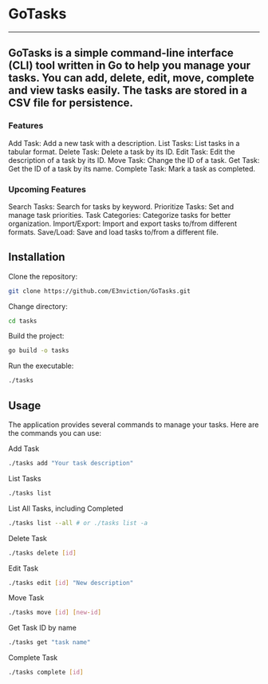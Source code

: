 # GoTasks
---
GoTasks is a simple command-line interface (CLI) tool written in Go to help you manage your tasks. You can add, delete, edit, move, complete and view tasks easily. The tasks are stored in a CSV file for persistence.
---

### Features
Add Task: Add a new task with a description.
List Tasks: List tasks in a tabular format.
Delete Task: Delete a task by its ID.
Edit Task: Edit the description of a task by its ID.
Move Task: Change the ID of a task.
Get Task: Get the ID of a task by its name.
Complete Task: Mark a task as completed.
### Upcoming Features
Search Tasks: Search for tasks by keyword.
Prioritize Tasks: Set and manage task priorities.
Task Categories: Categorize tasks for better organization.
Import/Export: Import and export tasks to/from different formats.
Save/Load: Save and load tasks to/from a different file.


## Installation
Clone the repository:
```bash
git clone https://github.com/E3nviction/GoTasks.git
```
Change directory:
```bash
cd tasks
```
Build the project:
```bash
go build -o tasks
```
Run the executable:
```bash
./tasks
```
## Usage
The application provides several commands to manage your tasks. Here are the commands you can use:

Add Task
```bash
./tasks add "Your task description"
```
List Tasks
```bash
./tasks list
```
List All Tasks, including Completed
```bash
./tasks list --all # or ./tasks list -a
```
Delete Task
```bash
./tasks delete [id]
```
Edit Task
```bash
./tasks edit [id] "New description"
```
Move Task
```bash
./tasks move [id] [new-id]
```
Get Task ID by name
```bash
./tasks get "task name"
```
Complete Task
```bash
./tasks complete [id]
```